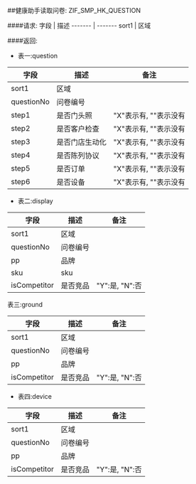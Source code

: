 ##健康助手读取问卷: ZIF_SMP_HK_QUESTION


####请求:
字段 | 描述
------- | -------
sort1 | 区域

####返回:
* 表一:question

字段 | 描述 | 备注
------- | -------|----
sort1 | 区域
questionNo | 问卷编号
step1 | 是否门头照 | "X"表示有, ""表示没有
step2 | 是否客户检查 | "X"表示有, ""表示没有
step3 | 是否门店生动化 | "X"表示有, ""表示没有
step4 | 是否陈列协议 | "X"表示有, ""表示没有
step5 | 是否订单 | "X"表示有, ""表示没有
step6 | 是否设备 | "X"表示有, ""表示没有

* 表二:display

字段 | 描述 | 备注
------- | -------|----
sort1 | 区域
questionNo | 问卷编号
pp | 品牌
sku | sku
isCompetitor | 是否竞品 | "Y":是, "N":否

表三:ground

字段 | 描述 | 备注
------- | -------|----
sort1 | 区域
questionNo | 问卷编号
pp | 品牌
isCompetitor | 是否竞品 | "Y":是, "N":否

* 表四:device

字段 | 描述 | 备注
------- | -------|----
sort1 | 区域
questionNo | 问卷编号
pp | 品牌
isCompetitor | 是否竞品 | "Y":是, "N":否


